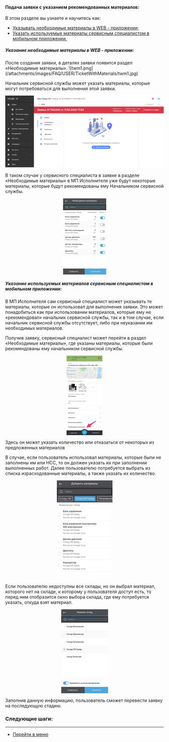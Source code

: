 #### Подача заявки с указанием рекомендованных материалов:
В этом разделе вы узнаете и научитесь как:
<html>
  <meta charset="utf-8">
  <title>Быстрый переход внутри документа</title>
 <ul>
       <li><a href="#twrm">Указывать необходимые материалы в WEB - приложении;</a></li>
       <li><a href="#mia">Указать используемые материалы сервисным специалистом в мобильном приложении. </a></li>

 </ul>
</html>

<h5 id="twrm">Указание необходимые материалы в WEB - приложении: </h5>
После создания заявки, в деталях заявки появится раздел «Необходимые материалы».
![twm1.png](/attachments/images/FAQ/USER/TicketWithMaterials/twm1.jpg)

Начальник сервисной службы может указать материалы, которые могут потребоваться для выполнения этой заявки.

![twm2.png](/attachments/images/FAQ/USER/TicketWithMaterials/twm2.png)

В таком случае у сервисного специалиста в заявке в разделе «Необходимые материалы» в МП Исполнителя уже будут некоторые материалы, которые будут рекомендованы ему Начальником сервисной службы.

<div>
  <img  style="margin: 0 auto; display: block; max-width: 100%;" src="/attachments/images/FAQ/USER/TicketWithMaterials/twm3.jpg" />
</div>

<h5 id="mia">Указание используемых материалов сервисным специалистом в мобильном приложении: </h5>
В МП Исполнителя сам сервисный специалист может указывать те материалы, которые он использовал для выполнения заявки. Это может понадобиться как при использовании материалов, которые ему не «рекомендовал» начальник сервисной службы, так и в том случае, если начальник сервисной службы отсутствует, либо при неуказании им необходимых материалов.

Получив заявку, сервисный специалист может перейти в раздел «Необходимые материалы», где указаны материалы, которые были рекомендованы ему начальником сервисной службы.

<div>
  <img  style="margin: 0 auto; display: block; max-width: 100%;" src="/attachments/images/FAQ/USER/TicketWithMaterials/twm4.jpg" />
</div>

Здесь он может указать количество или отказаться от некоторых из предложенных материалов

В случае, если пользователь использовал материалы, которые были не заполнены им или НСС, то он должен указать их при заполнении выполненных работ. Далее пользователю потребуется выбрать из списка израсходованные материалы, а также указать их количество.

<div>
  <img  style="margin: 0 auto; display: block; max-width: 100%;" src="/attachments/images/FAQ/USER/TicketWithMaterials/twm5.jpg" />
</div>

Если пользователю недоступны все склады, но он выбрал материал, которого нет на складе, к которому у пользователя доступ есть, то перед ним отобразится окно выбора склада, где ему потребуется указать, откуда взят материал.

<div>
  <img  style="margin: 0 auto; display: block; max-width: 100%;" src="/attachments/images/FAQ/USER/TicketWithMaterials/twm6.jpg" />
</div>

Заполнив данную информацию, пользователь сможет перевести заявку на последующую стадию.


### Следующие шаги:


___
- [Перейти в меню](http://wiki.hubex.ru)
